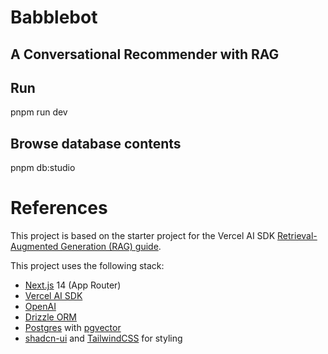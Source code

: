 # Babblebot
## A Conversational Recommender with RAG


## Run
pnpm run dev

## Browse database contents
pnpm db:studio

# References
This project is based on the starter project for the Vercel AI SDK [Retrieval-Augmented Generation (RAG) guide](https://sdk.vercel.ai/docs/guides/rag-chatbot).

This project uses the following stack:

- [Next.js](https://nextjs.org) 14 (App Router)
- [Vercel AI SDK](https://sdk.vercel.ai/docs)
- [OpenAI](https://openai.com)
- [Drizzle ORM](https://orm.drizzle.team)
- [Postgres](https://www.postgresql.org/) with [ pgvector ](https://github.com/pgvector/pgvector)
- [shadcn-ui](https://ui.shadcn.com) and [TailwindCSS](https://tailwindcss.com) for styling